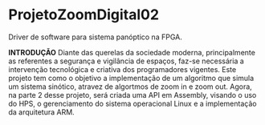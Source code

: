 # ProjetoZoomDigital02
Driver de software para sistema panóptico na FPGA.

**INTRODUÇÃO**
 Diante das querelas da sociedade moderna, principalmente as referentes a segurança e vigilância de espaços, faz-se necessária a intervenção tecnológica e criativa dos programadores vigentes. Este projeto tem como o objetivo a implementação de um algoritmo que simula um sistema sinótico, atravez de algortmos de zoom in e zoom out. Agora, na parte 2 desse projeto, será criada uma API em Assembly, visando o uso do HPS, o gerenciamento do sistema operacional Linux e a implementação da arquitetura ARM. 

 
